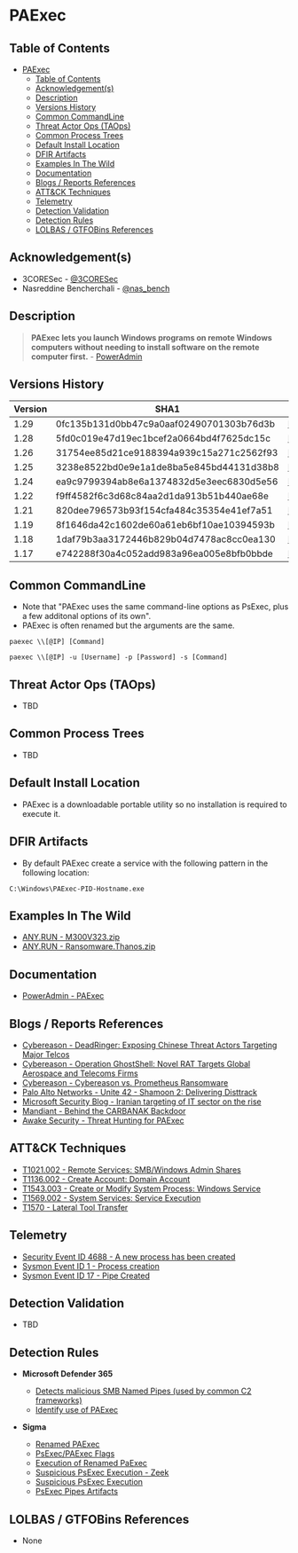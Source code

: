 # PAExec

## Table of Contents

- [PAExec](#paexec)
  - [Table of Contents](#table-of-contents)
  - [Acknowledgement(s)](#acknowledgements)
  - [Description](#description)
  - [Versions History](#versions-history)
  - [Common CommandLine](#common-commandline)
  - [Threat Actor Ops (TAOps)](#threat-actor-ops-taops)
  - [Common Process Trees](#common-process-trees)
  - [Default Install Location](#default-install-location)
  - [DFIR Artifacts](#dfir-artifacts)
  - [Examples In The Wild](#examples-in-the-wild)
  - [Documentation](#documentation)
  - [Blogs / Reports References](#blogs--reports-references)
  - [ATT&CK Techniques](#attck-techniques)
  - [Telemetry](#telemetry)
  - [Detection Validation](#detection-validation)
  - [Detection Rules](#detection-rules)
  - [LOLBAS / GTFOBins References](#lolbas--gtfobins-references)

## Acknowledgement(s)

- 3CORESec - [@3CORESec](https://twitter.com/3CORESec)
- Nasreddine Bencherchali - [@nas_bench](https://twitter.com/nas_bench)

## Description

> **PAExec lets you launch Windows programs on remote Windows computers without needing to install software on the remote computer first.** - [PowerAdmin](https://www.poweradmin.com/paexec/)

## Versions History

| Version | SHA1                                     | VT                                                                                                                   |
|---------|------------------------------------------|----------------------------------------------------------------------------------------------------------------------|
| 1.29    | 0fc135b131d0bb47c9a0aaf02490701303b76d3b | [LINK](https://www.virustotal.com/gui/file/ab50d8d707b97712178a92bbac74ccc2a5699eb41c17aa77f713ff3e568dcedb)                                                                                                             |
| 1.28    | 5fd0c019e47d19ec1bcef2a0664bd4f7625dc15c | [LINK](https://www.virustotal.com/gui/file/da36e983e207e7def052bb44513fffd7b1a84c45f6275b33e95a92197295188a)                                                                                                             |
| 1.26    | 31754ee85d21ce9188394a939c15a271c2562f93 | [LINK](https://www.virustotal.com/gui/file/01a461ad68d11b5b5096f45eb54df9ba62c5af413fa9eb544eacb598373a26bc)                                                                                                             |
| 1.25    | 3238e8522bd0e9e1a1de8ba5e845bd44131d38b8 | [LINK](https://www.virustotal.com/gui/file/ee0667582457d6b87f69d5457b9d51b5c8a021eea663cd1491fb0aabff98e4b2)                                                                                                             |
| 1.24    | ea9c9799394ab8e6a1374832d5e3eec6830d5e56 | [LINK](https://www.virustotal.com/gui/file/ba4a2878a2ee148052333266f8ae3e0004e03bf4419e0961aa631c69ae4735fb)                                                                                                             |
| 1.22    | f9ff4582f6c3d68c84aa2d1da913b51b440ae68e | [LINK](https://www.virustotal.com/gui/file/c7fb20f529ae2e544acf54dd3ef53bd669f89abebe79c9330eaa374995b29779)                                                                                                             |
| 1.21    | 820dee796573b93f154cfa484c35354e41ef7a51 | [LINK](https://www.virustotal.com/gui/file/550512c2a3651313d031160323379b7ef75df82ada415dbddbbac869334f4a2a)                                                                                                             |
| 1.19    | 8f1646da42c1602de60a61eb6bf10ae10394593b | [LINK](https://www.virustotal.com/gui/file/2760eb4e047484cbfeb007be497ccfa0841003fcfb472652d46df531f3bb3e1c)                                                                                                             |
| 1.18    | 1daf79b3aa3172446b829b04d7478ac8cc0ea130 | [LINK](https://www.virustotal.com/gui/file/4badeff9903c6f347e6158a12ca05b87ba282496bb0785a481bf28d53dd4d1d0)                                                                                                             |
| 1.17    | e742288f30a4c052add983a96ea005e8bfb0bbde | [LINK](https://www.virustotal.com/gui/file/e0596038c0de0de80b81f086d72c24393077593de0e8dc906a3c3fdd98795018)                                                                                                             |

## Common CommandLine

- Note that "PAExec uses the same command-line options as PsExec, plus a few additonal options of its own".
- PAExec is often renamed but the arguments are the same.

```batch
paexec \\[@IP] [Command]

paexec \\[@IP] -u [Username] -p [Password] -s [Command]
```

## Threat Actor Ops (TAOps)

- TBD

## Common Process Trees

- TBD

## Default Install Location

- PAExec is a downloadable portable utility so no installation is required to execute it.

## DFIR Artifacts

- By default PAExec create a service with the following pattern in the following location:

```batch
C:\Windows\PAExec-PID-Hostname.exe
```

## Examples In The Wild

- [ANY.RUN - M300V323.zip](https://app.any.run/tasks/e3e86e64-2890-4ce8-b827-2918ca3c9355/)
- [ANY.RUN - Ransomware.Thanos.zip](https://app.any.run/tasks/3b3996ac-8891-4a9f-aa2f-0ba95b63973f/)

## Documentation

- [PowerAdmin - PAExec](https://www.poweradmin.com/paexec/)

## Blogs / Reports References

- [Cybereason - DeadRinger: Exposing Chinese Threat Actors Targeting Major Telcos](https://www.cybereason.com/blog/deadringer-exposing-chinese-threat-actors-targeting-major-telcos)
- [Cybereason - Operation GhostShell: Novel RAT Targets Global Aerospace and Telecoms Firms](https://www.cybereason.com/blog/operation-ghostshell-novel-rat-targets-global-aerospace-and-telecoms-firms)
- [Cybereason - Cybereason vs. Prometheus Ransomware](https://www.cybereason.com/blog/cybereason-vs.-prometheus-ransomware)
- [Palo Alto Networks - Unite 42 - Shamoon 2: Delivering Disttrack](https://unit42.paloaltonetworks.com/unit42-shamoon-2-delivering-disttrack/)
- [Microsoft Security Blog - Iranian targeting of IT sector on the rise](https://www.microsoft.com/security/blog/2021/11/18/iranian-targeting-of-it-sector-on-the-rise/)
- [Mandiant - Behind the CARBANAK Backdoor](https://www.mandiant.com/resources/behind-the-carbanak-backdoor)
- [Awake Security - Threat Hunting for PAExec](https://awakesecurity.com/blog/threat-hunting-for-paexec/)

## ATT&CK Techniques

- [T1021.002 - Remote Services: SMB/Windows Admin Shares](https://attack.mitre.org/techniques/T1021/002)
- [T1136.002 - Create Account: Domain Account](https://attack.mitre.org/techniques/T1136/002)
- [T1543.003 - Create or Modify System Process: Windows Service](https://attack.mitre.org/techniques/T1543/003)
- [T1569.002 - System Services: Service Execution](https://attack.mitre.org/techniques/T1021/002)
- [T1570 - Lateral Tool Transfer](https://attack.mitre.org/techniques/T1570)

## Telemetry

- [Security Event ID 4688 - A new process has been created](https://www.ultimatewindowssecurity.com/securitylog/encyclopedia/event.aspx?eventID=4688)
- [Sysmon Event ID 1 - Process creation](https://www.ultimatewindowssecurity.com/securitylog/encyclopedia/event.aspx?eventid=90001)
- [Sysmon Event ID 17 - Pipe Created](https://www.ultimatewindowssecurity.com/securitylog/encyclopedia/event.aspx?eventid=90017)

## Detection Validation

- TBD

## Detection Rules

- **Microsoft Defender 365**
  - [Detects malicious SMB Named Pipes (used by common C2 frameworks)](https://github.com/microsoft/Microsoft-365-Defender-Hunting-Queries/blob/master/Command%20and%20Control/C2-NamedPipe.md)
  - [Identify use of PAExec](https://www.microsoft.com/security/blog/2021/11/18/iranian-targeting-of-it-sector-on-the-rise/)

- **Sigma**
  - [Renamed PAExec](https://github.com/SigmaHQ/sigma/blob/master/rules/windows/process_creation/win_susp_renamed_paexec.yml)
  - [PsExec/PAExec Flags](https://github.com/SigmaHQ/sigma/blob/master/rules/windows/process_creation/win_susp_psexex_paexec_flags.yml)
  - [Execution of Renamed PaExec](https://github.com/SigmaHQ/sigma/blob/master/rules/windows/process_creation/win_renamed_paexec.yml)
  - [Suspicious PsExec Execution - Zeek](https://github.com/SigmaHQ/sigma/blob/master/rules/network/zeek/zeek_smb_converted_win_susp_psexec.yml)
  - [Suspicious PsExec Execution](https://github.com/SigmaHQ/sigma/blob/master/rules/windows/builtin/win_susp_psexec.yml)
  - [PsExec Pipes Artifacts](https://github.com/SigmaHQ/sigma/blob/master/rules/windows/pipe_created/sysmon_psexec_pipes_artifacts.yml)

## LOLBAS / GTFOBins References

- None
